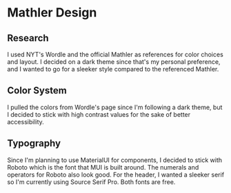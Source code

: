 # Mathler Design

## Research

I used NYT's Wordle and the official Mathler as references for color choices and layout. I decided on a dark theme since that's my personal preference, and I wanted to go for a sleeker style compared to the referenced Mathler.

## Color System

I pulled the colors from Wordle's page since I'm following a dark theme, but I decided to stick with high contrast values for the sake of better accessibility.

## Typography

Since I'm planning to use MaterialUI for components, I decided to stick with Roboto which is the font that MUI is built around. The numerals and operators for Roboto also look good. For the header, I wanted a sleeker serif so I'm currently using Source Serif Pro. Both fonts are free.
